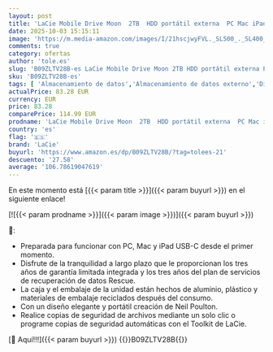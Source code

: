 ```yaml
---
layout: post
title: 'LaCie Mobile Drive Moon  2TB  HDD portátil externa  PC Mac iPad & iPhone  Adobe All Apps Plan  Data Rescue Service  STLP2000400 '
date: 2025-10-03 15:15:11
image: 'https://m.media-amazon.com/images/I/21hscjwyFVL._SL500_._SL400_.jpg'
comments: true
category: ofertas
author: 'tole.es'
slug: 'B09ZLTV28B-es LaCie Mobile Drive Moon 2TB HDD portátil externa PC Mac...'
sku: 'B09ZLTV28B-es'
tags: [ 'Almacenamiento de datos','Almacenamiento de datos externo','Discos duros externos','Informática','ipad','iphone','lacie','🇪🇸', ]
actualPrice: 83.28 EUR
currency: EUR
price: 83.28
comparePrice: 114.99 EUR
prodname: 'LaCie Mobile Drive Moon  2TB  HDD portátil externa  PC Mac iPad & iPhone  Adobe All Apps Plan  Data Rescue Service  STLP2000400 '
country: 'es'
flag: '🇪🇸'
brand: 'LaCie'
buyurl: 'https://www.amazon.es/dp/B09ZLTV28B/?tag=tolees-21'
descuento: '27.58'
average: '106.78619047619'
---
```


En este momento está [{{< param title >}}]({{< param buyurl >}}) en el siguiente enlace!

[![{{< param prodname >}}]({{< param image >}})]({{< param buyurl >}})

🔎:

- Preparada para funcionar con PC, Mac y iPad USB-C desde el primer momento.
- Disfrute de la tranquilidad a largo plazo que le proporcionan los tres años de garantía limitada integrada y los tres años del plan de servicios de recuperación de datos Rescue.
- La caja y el embalaje de la unidad están hechos de aluminio, plástico y materiales de embalaje reciclados después del consumo.
- Con un diseño elegante y portátil creación de Neil Poulton.
- Realice copias de seguridad de archivos mediante un solo clic o programe copias de seguridad automáticas con el Toolkit de LaCie.

[🛒 Aquí!!!]({{< param buyurl >}})
{{<world>}}B09ZLTV28B{{</world>}}
